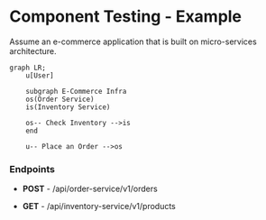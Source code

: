 # Component Testing - Example

Assume an e-commerce application that is built on micro-services architecture.

<v-clicks>

```mermaid
graph LR;
    u[User]

    subgraph E-Commerce Infra
    os(Order Service)
    is(Inventory Service)

    os-- Check Inventory -->is
    end

    u-- Place an Order -->os
```

### Endpoints

- **POST** - /api/order-service/v1/orders

- **GET** - /api/inventory-service/v1/products

</v-clicks>